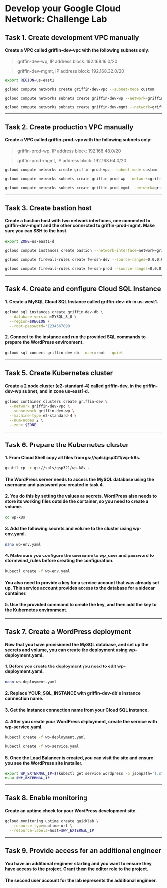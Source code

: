 # Develop your Google Cloud Network: Challenge Lab

## Task 1. Create development VPC manually

#### Create a VPC called griffin-dev-vpc with the following subnets only:

> griffin-dev-wp, IP address block: 192.168.16.0/20

> griffin-dev-mgmt, IP address block: 192.168.32.0/20

```bash
export REGION=us-east1
```

```bash
gcloud compute networks create griffin-dev-vpc --subnet-mode custom
```

```bash
gcloud compute networks subnets create griffin-dev-wp --network=griffin-dev-vpc --region $REGION --range=192.168.16.0/20
```

```bash
gcloud compute networks subnets create griffin-dev-mgmt --network=griffin-dev-vpc --region $REGION --range=192.168.32.0/20
```

---

## Task 2. Create production VPC manually

#### Create a VPC called griffin-prod-vpc with the following subnets only:

> griffin-prod-wp, IP address block: 192.168.48.0/20

> griffin-prod-mgmt, IP address block: 192.168.64.0/20

```bash
gcloud compute networks create griffin-prod-vpc --subnet-mode custom
```

```bash
gcloud compute networks subnets create griffin-prod-wp --network=griffin-prod-vpc --region $REGION --range=192.168.48.0/20
```

```bash
gcloud compute networks subnets create griffin-prod-mgmt --network=griffin-prod-vpc --region $REGION --range=192.168.64.0/20
```

---

## Task 3. Create bastion host

#### Create a bastion host with two network interfaces, one connected to griffin-dev-mgmt and the other connected to griffin-prod-mgmt. Make sure you can SSH to the host.

```bash
export ZONE=us-east1-d
```

```bash
gcloud compute instances create bastion --network-interface=network=griffin-dev-vpc,subnet=griffin-dev-mgmt --network-interface=network=griffin-prod-vpc,subnet=griffin-prod-mgmt --tags=ssh --zone=$ZONE
```

```bash
gcloud compute firewall-rules create fw-ssh-dev --source-ranges=0.0.0.0/0 --target-tags ssh --allow=tcp:22 --network=griffin-dev-vpc
```

```bash
gcloud compute firewall-rules create fw-ssh-prod --source-ranges=0.0.0.0/0 --target-tags ssh --allow=tcp:22 --network=griffin-prod-vpc
```

---

## Task 4. Create and configure Cloud SQL Instance

#### 1. Create a MySQL Cloud SQL Instance called griffin-dev-db in us-west1.

```bash
gcloud sql instances create griffin-dev-db \
  --database-version=MYSQL_8_0 \
  --region=$REGION \
  --root-password='1234567890'
```

#### 2. Connect to the instance and run the provided SQL commands to prepare the WordPress environment.

```bash
gcloud sql connect griffin-dev-db --user=root --quiet
```

---

## Task 5. Create Kubernetes cluster

#### Create a 2 node cluster (e2-standard-4) called griffin-dev, in the griffin-dev-wp subnet, and in zone us-east1-d.

```bash
gcloud container clusters create griffin-dev \
  --network griffin-dev-vpc \
  --subnetwork griffin-dev-wp \
  --machine-type e2-standard-4 \
  --num-nodes 2 \
  --zone $ZONE
```

---

## Task 6. Prepare the Kubernetes cluster

#### 1. From Cloud Shell copy all files from gs://spls/gsp321/wp-k8s.

```bash
gsutil cp -r gs://spls/gsp321/wp-k8s .
```

#### The WordPress server needs to access the MySQL database using the username and password you created in task 4.

#### 2. You do this by setting the values as secrets. WordPress also needs to store its working files outside the container, so you need to create a volume.

```bash
cd wp-k8s
```

#### 3. Add the following secrets and volume to the cluster using wp-env.yaml.

```bash
nano wp-env.yaml
```

#### 4. Make sure you configure the username to wp_user and password to stormwind_rules before creating the configuration.

```bash
kubectl create -f wp-env.yaml
```

#### You also need to provide a key for a service account that was already set up. This service account provides access to the database for a sidecar container.

#### 5. Use the provided command to create the key, and then add the key to the Kubernetes environment.

---

## Task 7. Create a WordPress deployment

#### Now that you have provisioned the MySQL database, and set up the secrets and volume, you can create the deployment using wp-deployment.yaml.

#### 1. Before you create the deployment you need to edit wp-deployment.yaml.

```bash
nano wp-deployment.yaml
```

#### 2. Replace YOUR_SQL_INSTANCE with griffin-dev-db's Instance connection name.

#### 3. Get the Instance connection name from your Cloud SQL instance.

#### 4. After you create your WordPress deployment, create the service with wp-service.yaml.

```bash
kubectl create -f wp-deployment.yaml
```

```bash
kubectl create -f wp-service.yaml
```

#### 5. Once the Load Balancer is created, you can visit the site and ensure you see the WordPress site installer.

```bash
export WP_EXTERNAL_IP=$(kubectl get service wordpress -o jsonpath='{.status.loadBalancer.ingress[0].ip}')
echo $WP_EXTERNAL_IP
```

---

## Task 8. Enable monitoring

#### Create an uptime check for your WordPress development site.

```bash
gcloud monitoring uptime create quicklab \
  --resource-type=uptime-url \
  --resource-labels=host=$WP_EXTERNAL_IP
```

---

## Task 9. Provide access for an additional engineer

#### You have an additional engineer starting and you want to ensure they have access to the project. Grant them the editor role to the project.

#### The second user account for the lab represents the additional engineer.
